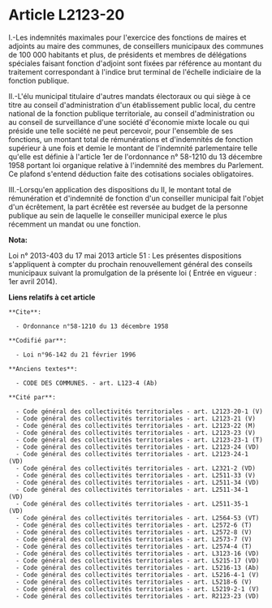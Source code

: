 # Article L2123-20

I.-Les indemnités maximales pour l'exercice des fonctions de maires et adjoints au maire des communes, de conseillers
municipaux des communes de 100 000 habitants et plus, de présidents et membres de délégations spéciales faisant fonction
d'adjoint sont fixées par référence au montant du traitement correspondant à l'indice brut terminal de l'échelle indiciaire
de la fonction publique. 

II.-L'élu municipal titulaire d'autres mandats électoraux ou qui siège à ce titre au conseil d'administration d'un
établissement public local, du centre national de la fonction publique territoriale, au conseil d'administration ou au
conseil de surveillance d'une société d'économie mixte locale ou qui préside une telle société ne peut percevoir, pour
l'ensemble de ses fonctions, un montant total de rémunérations et d'indemnités de fonction supérieur à une fois et demie le
montant de l'indemnité parlementaire telle qu'elle est définie à l'article 1er de l'ordonnance n° 58-1210 du 13 décembre 1958
portant loi organique relative à l'indemnité des membres du Parlement. Ce plafond s'entend déduction faite des cotisations
sociales obligatoires. 

III.-Lorsqu'en application des dispositions du II, le montant total de rémunération et d'indemnité de fonction d'un
conseiller municipal fait l'objet d'un écrêtement, la part écrêtée est reversée au budget de la personne publique au sein de
laquelle le conseiller municipal exerce le plus récemment un mandat ou une fonction.

**Nota:**

Loi n° 2013-403 du 17 mai 2013 article 51 : Les présentes dispositions s'appliquent à compter du prochain renouvellement
général des conseils municipaux suivant la promulgation de la présente loi (         Entrée en vigueur : 1er avril 2014).

**Liens relatifs à cet article**

	**Cite**:

	  - Ordonnance n°58-1210 du 13 décembre 1958

	**Codifié par**:

	  - Loi n°96-142 du 21 février 1996

	**Anciens textes**:

	  - CODE DES COMMUNES. - art. L123-4 (Ab)

	**Cité par**:

	  - Code général des collectivités territoriales - art. L2123-20-1 (V)
	  - Code général des collectivités territoriales - art. L2123-21 (V)
	  - Code général des collectivités territoriales - art. L2123-22 (M)
	  - Code général des collectivités territoriales - art. L2123-23 (V)
	  - Code général des collectivités territoriales - art. L2123-23-1 (T)
	  - Code général des collectivités territoriales - art. L2123-24 (VD)
	  - Code général des collectivités territoriales - art. L2123-24-1 (VD)
	  - Code général des collectivités territoriales - art. L2321-2 (VD)
	  - Code général des collectivités territoriales - art. L2511-33 (V)
	  - Code général des collectivités territoriales - art. L2511-34 (VD)
	  - Code général des collectivités territoriales - art. L2511-34-1 (VD)
	  - Code général des collectivités territoriales - art. L2511-35-1 (VD)
	  - Code général des collectivités territoriales - art. L2564-53 (VT)
	  - Code général des collectivités territoriales - art. L2572-6 (T)
	  - Code général des collectivités territoriales - art. L2572-8 (V)
	  - Code général des collectivités territoriales - art. L2573-7 (V)
	  - Code général des collectivités territoriales - art. L2574-4 (T)
	  - Code général des collectivités territoriales - art. L3123-16 (VD)
	  - Code général des collectivités territoriales - art. L5215-17 (VD)
	  - Code général des collectivités territoriales - art. L5216-13 (Ab)
	  - Code général des collectivités territoriales - art. L5216-4-1 (V)
	  - Code général des collectivités territoriales - art. L5218-6 (V)
	  - Code général des collectivités territoriales - art. L5219-2-1 (V)
	  - Code général des collectivités territoriales - art. R2123-23 (VD)
